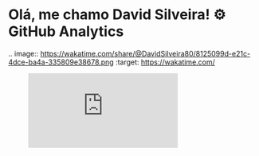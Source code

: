 
# Olá, me chamo David Silveira! ⚙️ GitHub Analytics



.. image:: https://wakatime.com/share/@DavidSilveira80/8125099d-e21c-4dce-ba4a-335809e38678.png
    :target: https://wakatime.com/
<figure><embed src="https://wakatime.com/share/@DavidSilveira80/8640fafc-a704-4427-94e2-79e1a637c80e.svg"></embed></figure>


